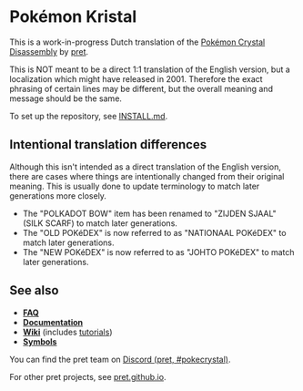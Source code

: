 # Pokémon Kristal

This is a work-in-progress Dutch translation of the [Pokémon Crystal Disassembly](https://github.com/pret/pokecrystal) by [pret](https://pret.github.io/).

This is NOT meant to be a direct 1:1 translation of the English version, but a localization which might have released in 2001. Therefore the exact phrasing of certain lines may be different, but the overall meaning and message should be the same.

To set up the repository, see [INSTALL.md](INSTALL.md).

## Intentional translation differences

Although this isn't intended as a direct translation of the English version, there are cases where things are intentionally changed from their original meaning. This is usually done to update terminology to match later generations more closely.
* The "POLKADOT BOW" item has been renamed to "ZIJDEN SJAAL" (SILK SCARF) to match later generations.
* The "OLD POKéDEX" is now referred to as "NATIONAAL POKéDEX" to match later generations.
* The "NEW POKéDEX" is now referred to as "JOHTO POKéDEX" to match later generations.

## See also

- [**FAQ**](FAQ.md)
- [**Documentation**][docs]
- [**Wiki**][wiki] (includes [tutorials][tutorials])
- [**Symbols**][symbols]

You can find the pret team on [Discord (pret, #pokecrystal)](https://discord.gg/d5dubZ3).

For other pret projects, see [pret.github.io](https://pret.github.io/).

[docs]: https://pret.github.io/pokecrystal/
[wiki]: https://github.com/pret/pokecrystal/wiki
[tutorials]: https://github.com/pret/pokecrystal/wiki/Tutorials
[symbols]: https://github.com/pret/pokecrystal/tree/symbols
[ci]: https://github.com/pret/pokecrystal/actions
[ci-badge]: https://github.com/pret/pokecrystal/actions/workflows/main.yml/badge.svg
